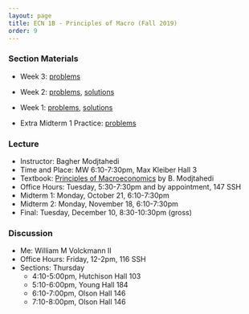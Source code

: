 ```yaml
---
layout: page
title: ECN 1B - Principles of Macro (Fall 2019)
order: 9
---
```


### Section Materials
* Week 3: [problems](week3.pdf)
* Week 2: [problems](week2.pdf), [solutions](week2-ans.pdf)
* Week 1: [problems](week1.pdf), [solutions](week1-ans.pdf)

* Extra Midterm 1 Practice: [problems](mt1practice.pdf)


### Lecture
* Instructor: Bagher Modjtahedi
* Time and Place: MW 6:10-7:30pm, Max Kleiber Hall 3
* Textbook: [Principles of Macroeconomics](https://www.grtep.com/index.cfm/core/enroll/courseLookup) by B. Modjtahedi
* Office Hours: Tuesday, 5:30-7:30pm and by appointment, 147 SSH
* Midterm 1: Monday, October 21, 6:10-7:30pm
* Midterm 2: Monday, November 18, 6:10-7:30pm
* Final: Tuesday, December 10, 8:30-10:30pm (gross)


### Discussion
* Me: William M Volckmann II
* Office Hours: Friday, 12-2pm, 116 SSH
* Sections: Thursday
  * 4:10-5:00pm, Hutchison Hall 103
  * 5:10-6:00pm, Young Hall 184
  * 6:10-7:00pm, Olson Hall 146
  * 7:10-8:00pm, Olson Hall 146
